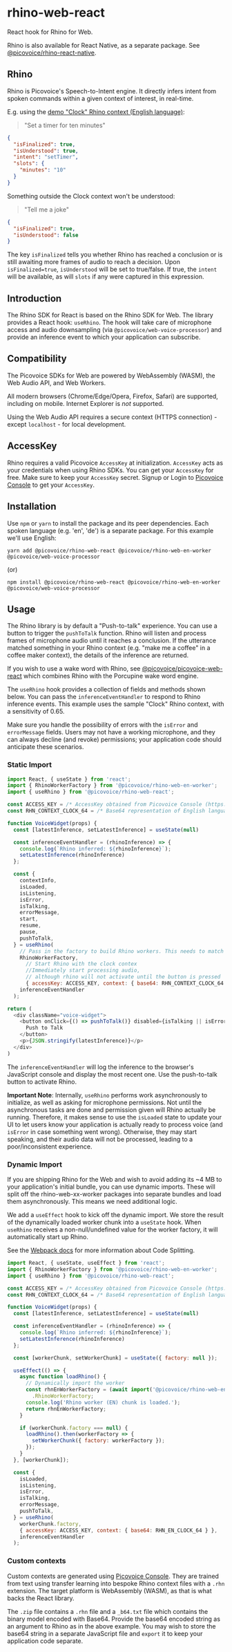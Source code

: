 # rhino-web-react

React hook for Rhino for Web.

Rhino is also available for React Native, as a separate package. See [@picovoice/rhino-react-native](https://www.npmjs.com/package/@picovoice/rhino-react-native).

## Rhino

Rhino is Picovoice's Speech-to-Intent engine. It directly infers intent from spoken commands within a given context of interest, in real-time.

E.g. using the [demo "Clock" Rhino context (English language)](https://github.com/Picovoice/rhino/blob/master/resources/contexts/wasm/clock_wasm.rhn):

> "Set a timer for ten minutes"

```json
{
  "isFinalized": true,
  "isUnderstood": true,
  "intent": "setTimer",
  "slots": {
    "minutes": "10"
  }
}
```

Something outside the Clock context won't be understood:

> "Tell me a joke"

```json
{
  "isFinalized": true,
  "isUnderstood": false
}
```

The key `isFinalized` tells you whether Rhino has reached a conclusion or is still awaiting more frames of audio to reach a decision. Upon `isFinalized=true`, `isUnderstood` will be set to true/false. If true, the `intent` will be available, as will `slots` if any were captured in this expression.

## Introduction

The Rhino SDK for React is based on the Rhino SDK for Web. The library provides a React hook: `useRhino`. The hook will take care of microphone access and audio downsampling (via `@picovoice/web-voice-processor`) and provide an inference event to which your application can subscribe.

## Compatibility

The Picovoice SDKs for Web are powered by WebAssembly (WASM), the Web Audio API, and Web Workers.

All modern browsers (Chrome/Edge/Opera, Firefox, Safari) are supported, including on mobile. Internet Explorer is _not_ supported.

Using the Web Audio API requires a secure context (HTTPS connection) - except `localhost` - for local development.

## AccessKey

Rhino requires a valid Picovoice `AccessKey` at initialization. `AccessKey` acts as your credentials when using Rhino SDKs.
You can get your `AccessKey` for free. Make sure to keep your `AccessKey` secret. 
Signup or Login to [Picovoice Console](https://console.picovoice.ai/) to get your `AccessKey`.

## Installation

Use `npm` or `yarn` to install the package and its peer dependencies. Each spoken language (e.g. 'en', 'de') is a separate package. For this example we'll use English:

```console
yarn add @picovoice/rhino-web-react @picovoice/rhino-web-en-worker @picovoice/web-voice-processor
```

(or)

```console
npm install @picovoice/rhino-web-react @picovoice/rhino-web-en-worker @picovoice/web-voice-processor
```

## Usage

The Rhino library is by default a "Push-to-talk" experience. You can use a button to trigger the `pushToTalk` function. Rhino will listen and process frames of microphone audio until it reaches a conclusion. If the utterance matched something in your Rhino context (e.g. "make me a coffee" in a coffee maker context), the details of the inference are returned.

If you wish to use a wake word with Rhino, see [@picovoice/picovoice-web-react](https://www.npmjs.com/package/@picovoice/picovoice-web-react) which combines Rhino with the Porcupine wake word engine.

The `useRhino` hook provides a collection of fields and methods shown below. You can pass the `inferenceEventHandler` to respond to Rhino inference events. This example uses the sample "Clock" Rhino context, with a sensitivity of 0.65.

Make sure you handle the possibility of errors with the `isError` and `errorMessage` fields. Users may not have a working microphone, and they can always decline (and revoke) permissions; your application code should anticipate these scenarios.

### Static Import

```javascript
import React, { useState } from 'react';
import { RhinoWorkerFactory } from '@picovoice/rhino-web-en-worker';
import { useRhino } from '@picovoice/rhino-web-react';

const ACCESS_KEY = /* AccessKey obtained from Picovoice Console (https://picovoice.ai/console/) */
const RHN_CONTEXT_CLOCK_64 = /* Base64 representation of English language clock_wasm.rhn, omitted for brevity */

function VoiceWidget(props) {
  const [latestInference, setLatestInference] = useState(null)

  const inferenceEventHandler = (rhinoInference) => {
    console.log(`Rhino inferred: ${rhinoInference}`);
    setLatestInference(rhinoInference)
  };

  const {
    contextInfo,
    isLoaded,
    isListening,
    isError,
    isTalking,
    errorMessage,
    start,
    resume,
    pause,
    pushToTalk,
  } = useRhino(
    // Pass in the factory to build Rhino workers. This needs to match the context language below
    RhinoWorkerFactory,
      // Start Rhino with the clock contex
      //Immediately start processing audio,
      // although rhino will not activate until the button is pressed
      { accessKey: ACCESS_KEY, context: { base64: RHN_CONTEXT_CLOCK_64 }, start: true },
    inferenceEventHandler
  );

return (
  <div className="voice-widget">
    <button onClick={() => pushToTalk()} disabled={isTalking || isError || !isLoaded}>
      Push to Talk
    </button>
    <p>{JSON.stringify(latestInference)}</p>
  </div>
)
```

The `inferenceEventHandler` will log the inference to the browser's JavaScript console and display the most recent one. Use the push-to-talk button to activate Rhino.

**Important Note**: Internally, `useRhino` performs work asynchronously to initialize, as well as asking for microphone permissions. Not until the asynchronous tasks are done and permission given will Rhino actually be running. Therefore, it makes sense to use the `isLoaded` state to update your UI to let users know your application is actually ready to process voice (and `isError` in case something went wrong). Otherwise, they may start speaking, and their audio data will not be processed, leading to a poor/inconsistent experience.

### Dynamic Import

If you are shipping Rhino for the Web and wish to avoid adding its ~4 MB to your application's initial bundle, you can use dynamic imports. These will split off the rhino-web-xx-worker packages into separate bundles and load them asynchronously. This means we need additional logic.

We add a `useEffect` hook to kick off the dynamic import. We store the result of the dynamically loaded worker chunk into a `useState` hook. When `useRhino` receives a non-null/undefined value for the worker factory, it will automatically start up Rhino.

See the [Webpack docs](https://webpack.js.org/guides/code-splitting/) for more information about Code Splitting.

```javascript
import React, { useState, useEffect } from 'react';
import { RhinoWorkerFactory } from '@picovoice/rhino-web-en-worker';
import { useRhino } from '@picovoice/rhino-web-react';

const ACCESS_KEY = /* AccessKey obtained from Picovoice Console (https://picovoice.ai/console/) */
const RHN_CONTEXT_CLOCK_64 = /* Base64 representation of English language clock_wasm.rhn, omitted for brevity */

function VoiceWidget(props) {
  const [latestInference, setLatestInference] = useState(null)

  const inferenceEventHandler = (rhinoInference) => {
    console.log(`Rhino inferred: ${rhinoInference}`);
    setLatestInference(rhinoInference)
  };

  const [workerChunk, setWorkerChunk] = useState({ factory: null });

  useEffect(() => {
    async function loadRhino() {
      // Dynamically import the worker
      const rhnEnWorkerFactory = (await import('@picovoice/rhino-web-en-worker'))
        .RhinoWorkerFactory;
      console.log('Rhino worker (EN) chunk is loaded.');
      return rhnEnWorkerFactory;
    }

    if (workerChunk.factory === null) {
      loadRhino().then(workerFactory => {
        setWorkerChunk({ factory: workerFactory });
      });
    }
  }, [workerChunk]);

  const {
    isLoaded,
    isListening,
    isError,
    isTalking,
    errorMessage,
    pushToTalk,
  } = useRhino(
    workerChunk.factory,
    { accessKey: ACCESS_KEY, context: { base64: RHN_EN_CLOCK_64 } },
    inferenceEventHandler
  );
```

### Custom contexts

Custom contexts are generated using [Picovoice Console](https://picovoice.ai/console/). They are trained from text using transfer learning into bespoke Rhino context files with a `.rhn` extension. The target platform is WebAssembly (WASM), as that is what backs the React library.

The `.zip` file contains a `.rhn` file and a `_b64.txt` file which contains the binary model encoded with Base64. Provide the base64 encoded string as an argument to Rhino as in the above example. You may wish to store the base64 string in a separate JavaScript file and `export` it to keep your application code separate.
